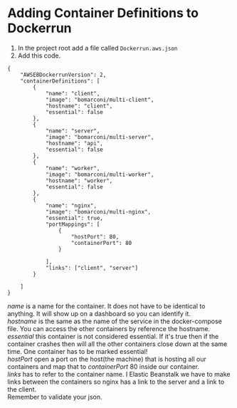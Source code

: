 # Adding Container Definitions to Dockerrun
1. In the project root add a file called ```Dockerrun.aws.json```  
2. Add this code.  
```
{
    "AWSEBDockerrunVersion": 2,
    "containerDefinitions": [
        {
            "name": "client",
            "image": "bomarconi/multi-client",
            "hostname": "client",
            "essential": false
        },
        {
            "name": "server",
            "image": "bomarconi/multi-server",
            "hostname": "api",
            "essential": false
        },
        {
            "name": "worker",
            "image": "bomarconi/multi-worker",
            "hostname": "worker",
            "essential": false
        },
        {
            "name": "nginx",
            "image": "bomarconi/multi-nginx",
            "essential": true,
            "portMappings": [
                {
                    "hostPort": 80,
                    "containerPort": 80
                }

            ],
            "links": ["client", "server"]
        }
        
    ]
}
```
*name* is a name for the container. It does not have to be identical to anything. It will show up on a dashboard so you can identify it.  
*hostname* is the same as the name of the service in the docker-compose file. You can access the other containers by reference the hostname.  
*essential* this container is not considered essential. If it's true then if the container crashes then will all the other containers close down at the same time. One container has to be marked essential!  
*hostPort* open a port on the host(the machine) that is hosting all our containers and map that to *containerPort* 80 inside our container.  
*links* has to refer to the container name. I Elastic Beanstalk we have to make links between the containers so nginx has a link to the server and a link to the client.  
Remember to validate your json.  
